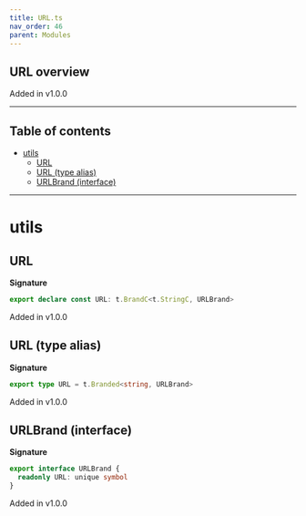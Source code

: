 ```yaml
---
title: URL.ts
nav_order: 46
parent: Modules
---
```


## URL overview

Added in v1.0.0

---

<h2 class="text-delta">Table of contents</h2>

- [utils](#utils)
  - [URL](#url)
  - [URL (type alias)](#url-type-alias)
  - [URLBrand (interface)](#urlbrand-interface)

---

# utils

## URL

**Signature**

```ts
export declare const URL: t.BrandC<t.StringC, URLBrand>
```

Added in v1.0.0

## URL (type alias)

**Signature**

```ts
export type URL = t.Branded<string, URLBrand>
```

Added in v1.0.0

## URLBrand (interface)

**Signature**

```ts
export interface URLBrand {
  readonly URL: unique symbol
}
```

Added in v1.0.0
